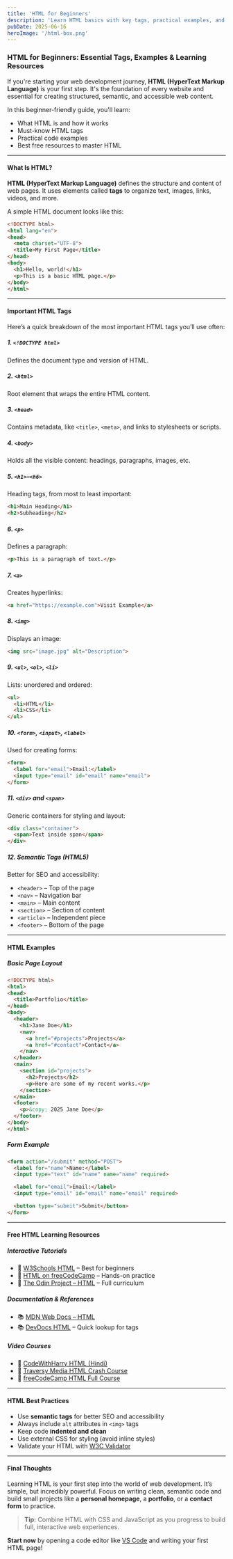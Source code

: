 ```yaml
---
title: 'HTML for Beginners'
description: 'Learn HTML basics with key tags, practical examples, and best resources. Start building web pages with semantic, accessible HTML code.'
pubDate: 2025-06-16
heroImage: '/html-box.png'
---
```


### HTML for Beginners: Essential Tags, Examples & Learning Resources

If you're starting your web development journey, **HTML (HyperText Markup Language)** is your first step. It's the foundation of every website and essential for creating structured, semantic, and accessible web content.

In this beginner-friendly guide, you'll learn:

- What HTML is and how it works  
- Must-know HTML tags  
- Practical code examples  
- Best free resources to master HTML

---

#### What Is HTML?

**HTML (HyperText Markup Language)** defines the structure and content of web pages. It uses elements called **tags** to organize text, images, links, videos, and more.

A simple HTML document looks like this:
```html
<!DOCTYPE html>
<html lang="en">
<head>
  <meta charset="UTF-8">
  <title>My First Page</title>
</head>
<body>
  <h1>Hello, world!</h1>
  <p>This is a basic HTML page.</p>
</body>
</html>
````

---

#### Important HTML Tags

Here’s a quick breakdown of the most important HTML tags you’ll use often:

##### 1. `<!DOCTYPE html>`

Defines the document type and version of HTML.

##### 2. `<html>`

Root element that wraps the entire HTML content.

##### 3. `<head>`

Contains metadata, like `<title>`, `<meta>`, and links to stylesheets or scripts.

##### 4. `<body>`

Holds all the visible content: headings, paragraphs, images, etc.

##### 5. `<h1>`–`<h6>`

Heading tags, from most to least important:

```html
<h1>Main Heading</h1>
<h2>Subheading</h2>
```

##### 6. `<p>`

Defines a paragraph:

```html
<p>This is a paragraph of text.</p>
```

##### 7. `<a>`

Creates hyperlinks:

```html
<a href="https://example.com">Visit Example</a>
```

##### 8. `<img>`

Displays an image:

```html
<img src="image.jpg" alt="Description">
```

##### 9. `<ul>`, `<ol>`, `<li>`

Lists: unordered and ordered:

```html
<ul>
  <li>HTML</li>
  <li>CSS</li>
</ul>
```

##### 10. `<form>`, `<input>`, `<label>`

Used for creating forms:

```html
<form>
  <label for="email">Email:</label>
  <input type="email" id="email" name="email">
</form>
```

##### 11. `<div>` and `<span>`

Generic containers for styling and layout:

```html
<div class="container">
  <span>Text inside span</span>
</div>
```

##### 12. Semantic Tags (HTML5)

Better for SEO and accessibility:

* `<header>` – Top of the page
* `<nav>` – Navigation bar
* `<main>` – Main content
* `<section>` – Section of content
* `<article>` – Independent piece
* `<footer>` – Bottom of the page

---

#### HTML Examples

##### Basic Page Layout

```html
<!DOCTYPE html>
<html>
<head>
  <title>Portfolio</title>
</head>
<body>
  <header>
    <h1>Jane Doe</h1>
    <nav>
      <a href="#projects">Projects</a>
      <a href="#contact">Contact</a>
    </nav>
  </header>
  <main>
    <section id="projects">
      <h2>Projects</h2>
      <p>Here are some of my recent works.</p>
    </section>
  </main>
  <footer>
    <p>&copy; 2025 Jane Doe</p>
  </footer>
</body>
</html>
```

##### Form Example

```html
<form action="/submit" method="POST">
  <label for="name">Name:</label>
  <input type="text" id="name" name="name" required>

  <label for="email">Email:</label>
  <input type="email" id="email" name="email" required>

  <button type="submit">Submit</button>
</form>
```

---

#### Free HTML Learning Resources

##### Interactive Tutorials

* 🔗 [W3Schools HTML](https://www.w3schools.com/html/) – Best for beginners
* 🔗 [HTML on freeCodeCamp](https://www.freecodecamp.org/learn/) – Hands-on practice
* 🔗 [The Odin Project – HTML](https://www.theodinproject.com/paths/full-stack-javascript/courses/foundations#html-foundations) – Full curriculum

##### Documentation & References

* 📚 [MDN Web Docs – HTML](https://developer.mozilla.org/en-US/docs/Web/HTML)
* 📚 [DevDocs HTML](https://devdocs.io/html/) – Quick lookup for tags

##### Video Courses

* 🎥 [CodeWithHarry HTML (Hindi)](https://www.youtube.com/@CodeWithHarry)
* 🎥 [Traversy Media HTML Crash Course](https://www.youtube.com/watch?v=UB1O30fR-EE)
* 🎥 [freeCodeCamp HTML Full Course](https://www.youtube.com/watch?v=pQN-pnXPaVg)

---

#### HTML Best Practices

* Use **semantic tags** for better SEO and accessibility
* Always include `alt` attributes in `<img>` tags
* Keep code **indented and clean**
* Use external CSS for styling (avoid inline styles)
* Validate your HTML with [W3C Validator](https://validator.w3.org/)

---

#### Final Thoughts

Learning HTML is your first step into the world of web development. It’s simple, but incredibly powerful. Focus on writing clean, semantic code and build small projects like a **personal homepage**, a **portfolio**, or a **contact form** to practice.

> **Tip:** Combine HTML with CSS and JavaScript as you progress to build full, interactive web experiences.

**Start now** by opening a code editor like [VS Code](https://code.visualstudio.com/) and writing your first HTML page!

